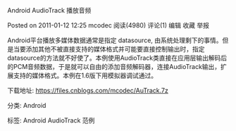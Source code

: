 Android AudioTrack 播放音频

Posted on 2011-01-12 12:25  mcodec  阅读(4980)  评论(1)  编辑  收藏  举报

Android平台播放多媒体数据通常是指定 datasource, 由系统处理剩下的事情。但是当要添加其他不被直接支持的媒体格式并可能要直接控制输出时，指定datasource的方法就不好使了。本例使用AudioTrack类直接在应用层输出解码后的PCM音频数据，于是就可以自由的添加音频解码器，连接AudioTrack输出，扩展支持的媒体格式。本例在1.6版下用模拟器调试通过。

下载地址: https://files.cnblogs.com/mcodec/AuTrack.7z

分类: Android

标签: Android AudioTrack 范例